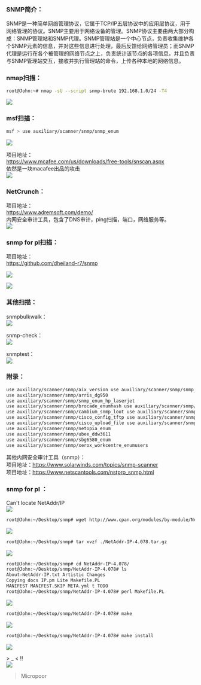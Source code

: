 ### SNMP简介：
SNMP是一种简单网络管理协议，它属于TCP/IP五层协议中的应用层协议，用于网络管理的协议。SNMP主要用于网络设备的管理。SNMP协议主要由两大部分构成：SNMP管理站和SNMP代理。SNMP管理站是一个中心节点，负责收集维护各个SNMP元素的信息，并对这些信息进行处理，最后反馈给网络管理员；而SNMP代理是运行在各个被管理的网络节点之上，负责统计该节点的各项信息，并且负责与SNMP管理站交互，接收并执行管理站的命令，上传各种本地的网络信息。

### nmap扫描：

```bash
root@John:~# nmap -sU --script snmp-brute 192.168.1.0/24 -T4
```  
![](/img/045b3f2f2c7da50d9f2b8a1ad9f86a0e.jpg)

### msf扫描：
```bash
msf > use auxiliary/scanner/snmp/snmp_enum
```  
![](/img/4f92b1b39415a27bc404e01c05ef6bfb.jpg)  

项目地址：  
https://www.mcafee.com/us/downloads/free-tools/snscan.aspx  
依然是一块macafee出品的攻击  
![](/img/b8c3f5e36ed6a251a9d7c6ff3f00f665.jpg)

### NetCrunch：

项目地址：  
https://www.adremsoft.com/demo/  
内网安全审计工具，包含了DNS审计，ping扫描，端口，网络服务等。  
![](/img/19aed1cd1327808c60a4f944fe83a838.jpg)


### snmp for pl扫描：

项目地址：  
https://github.com/dheiland-r7/snmp  

![](/img/f0ab120e48d6c92d5c5596352f81355d.jpg)

![](/img/0f3812a0ec50201e000ae56a7d127210.jpg)


### 其他扫描：
snmpbulkwalk：  
![](/img/6d6d4d08c98c2861e776b8f01b977bb7.jpg)

snmp-check：  
![](/img/54949180a485e0f4ec2884da361a2bce.jpg)

snmptest：  
![](/img/d34215b3490fae6d1722a950facdf77e.jpg)

### 附录：

```bash
use auxiliary/scanner/snmp/aix_version use auxiliary/scanner/snmp/snmp_enum
use auxiliary/scanner/snmp/arris_dg950
use auxiliary/scanner/snmp/snmp_enum_hp_laserjet
use auxiliary/scanner/snmp/brocade_enumhash use auxiliary/scanner/snmp/snmp_enumshares 
use auxiliary/scanner/snmp/cambium_snmp_loot use auxiliary/scanner/snmp/snmp_enumusers
use auxiliary/scanner/snmp/cisco_config_tftp use auxiliary/scanner/snmp/snmp_login
use auxiliary/scanner/snmp/cisco_upload_file use auxiliary/scanner/snmp/snmp_set
use auxiliary/scanner/snmp/netopia_enum
use auxiliary/scanner/snmp/ubee_ddw3611 
use auxiliary/scanner/snmp/sbg6580_enum
use auxiliary/scanner/snmp/xerox_workcentre_enumusers
```

其他内网安全审计工具（snmp）：  
项目地址：https://www.solarwinds.com/topics/snmp-scanner  
项目地址：https://www.netscantools.com/nstpro_snmp.html

### snmp for pl ：
Can't locate NetAddr/IP  
![](/img/bc665f1b06550f7d8e81ec4ef5dfbbb8.jpg)

```bash
root@John:~/Desktop/snmp# wget http://www.cpan.org/modules/by-module/NetAddr/NetAddr-IP-4.078.tar.gz
```  
![](/img/ce0a8f4a495c9a33f152c1d4e996a021.jpg)

```bash
root@John:~/Desktop/snmp# tar xvzf ./NetAddr-IP-4.078.tar.gz
```  
![](/img/cd8ede5c8e7edeaa7e7c7901c0a7c4b2.jpg)

```bash
root@John:~/Desktop/snmp# cd NetAddr-IP-4.078/
root@John:~/Desktop/snmp/NetAddr-IP-4.078# ls
About-NetAddr-IP.txt Artistic Changes 
Copying docs IP.pm Lite Makefile.PL 
MANIFEST MANIFEST.SKIP META.yml t TODO
root@John:~/Desktop/snmp/NetAddr-IP-4.078# perl Makefile.PL
```  
![](/img/b095c67e64484673aca21d97843a8275.jpg)

```bash
root@John:~/Desktop/snmp/NetAddr-IP-4.078# make
```  
![](/img/42807ab04c2def49a5d85520601c49ca.jpg)

```bash
root@John:~/Desktop/snmp/NetAddr-IP-4.078# make install
```  
![](/img/7c5dfdd85bc7f5f74a30cb799e92beb1.jpg)

\> _ < !!  
![](/img/f171e221b9c374de99d4f973a5b5b400.jpg)

>   Micropoor
